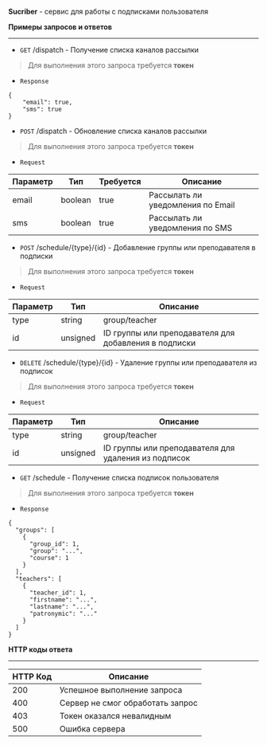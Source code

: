 **Sucriber** - сервис для работы с подписками пользователя

**Примеры запросов и ответов**

----------
- `GET` /dispatch - Получение списка каналов рассылки
>Для выполнения этого запроса требуется **токен**

- `Response`
```
{
	"email": true,
	"sms": true
}
```

- `POST` /dispatch - Обновление списка каналов рассылки
>Для выполнения этого запроса требуется **токен**

- `Request`

| Параметр | Тип     | Требуется | Описание                          |
| -------- | ------- | --------- | --------------------------------- |
| email    | boolean | true      | Рассылать ли уведомления по Email |
| sms      | boolean | true      | Рассылать ли уведомления по SMS   |


- `POST` /schedule/{type}/{id} - Добавление группы или преподавателя в подписки
>Для выполнения этого запроса требуется **токен**

- `Request`

| Параметр | Тип      | Описание                                              |
| -------- | -------- | ----------------------------------------------------- |
| type     | string   | group/teacher                                         |
| id       | unsigned | ID группы или преподавателя для добавления в подписки |


- `DELETE` /schedule/{type}/{id} - Удаление группы или преподавателя из подписок
>Для выполнения этого запроса требуется **токен**

- `Request`

| Параметр | Тип      | Описание                                             |
| -------- | -------- | ---------------------------------------------------- |
| type     | string   | group/teacher                                        |
| id       | unsigned | ID группы или преподавателя для удаления из подписок |


- `GET` /schedule - Получение списка подписок пользователя
>Для выполнения этого запроса требуется **токен**

- `Response`
```
{
  "groups": [
    {
      "group_id": 1,
      "group": "...",
      "course": 1
    }
  ],
  "teachers": [
    {
      "teacher_id": 1,
      "firstname": "...",
      "lastname": "...",
      "patronymic": "..."
    }
  ]
}
```

**HTTP коды ответа**

----------
| HTTP Код | Описание                         |
| -------- | -------------------------------- |
| 200      | Успешное выполнение запроса      |
| 400      | Сервер не смог обработать запрос |
| 403      | Токен оказался невалидным        |
| 500      | Ошибка сервера                   |